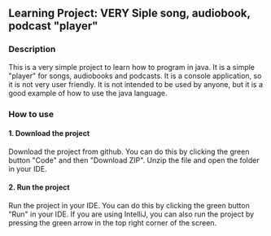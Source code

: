 ## Learning Project: VERY Siple song, audiobook, podcast "player"

### Description
This is a very simple project to learn how to program in java. 
It is a simple "player" for songs, audiobooks and podcasts. It is a console application, so it is not very user friendly. It is not intended to be used by anyone, but it is a good example of how to use the java language.

### How to use

#### 1. Download the project
Download the project from github. You can do this by clicking the green button "Code" and then "Download ZIP". Unzip the file and open the folder in your IDE.

#### 2. Run the project
Run the project in your IDE. You can do this by clicking the green button "Run" in your IDE. If you are using IntelliJ, you can also run the project by pressing the green arrow in the top right corner of the screen.
